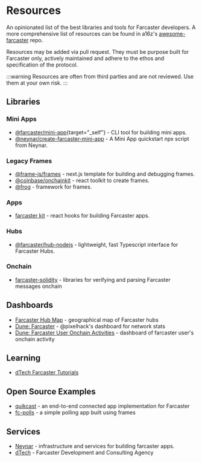 # Resources

An opinionated list of the best libraries and tools for Farcaster developers. A more comprehensive list of resources can be found in a16z's [awesome-farcaster](https://github.com/a16z/awesome-farcaster) repo.

Resources may be added via pull request. They must be purpose built for Farcaster only, actively maintained and adhere to the ethos and specification of the protocol.

:::warning
Resources are often from third parties and are not reviewed. Use them at your own risk.
:::

## Libraries

### Mini Apps

- [@farcaster/mini-app](https://miniapps.farcaster.xyz/docs/getting-started){target="\_self"} - CLI tool for building mini apps.
- [@neynar/create-farcaster-mini-app](https://www.npmjs.com/package/@neynar/create-farcaster-mini-app) - A Mini App quickstart npx script from Neynar.

### Legacy Frames

- [@frame-js/frames](https://framesjs.org/) - next.js template for building and debugging frames.
- [@coinbase/onchainkit](https://github.com/coinbase/onchainkit) - react toolkit to create frames.
- [@frog](https://frog.fm) - framework for frames.

### Apps

- [farcaster kit](https://www.farcasterkit.com/) - react hooks for building Farcaster apps.

### Hubs

- [@farcaster/hub-nodejs](https://www.npmjs.com/package/@farcaster/hub-nodejs) - lightweight, fast Typescript interface for Farcaster Hubs.

### Onchain

- [farcaster-solidity](https://github.com/pavlovdog/farcaster-solidity/) - libraries for verifying and parsing Farcaster messages onchain

## Dashboards

- [Farcaster Hub Map](https://farcaster.spindl.xyz/) - geographical map of Farcaster hubs
- [Dune: Farcaster](https://dune.com/pixelhack/farcaster) - @pixelhack's dashboard for network stats
- [Dune: Farcaster User Onchain Activities](https://dune.com/yesyes/farcaster-users-onchain-activities) - dashboard of farcaster user's onchain activity

## Learning

- [dTech Farcaster Tutorials](https://dtech.vision/farcaster)

## Open Source Examples

- [quikcast](https://github.com/farcasterxyz/quikcast) - an end-to-end connected app implementation for Farcaster
- [fc-polls](https://github.com/farcasterxyz/fc-polls) - a simple polling app built using frames

## Services

- [Neynar](https://neynar.com/) - infrastructure and services for building farcaster apps.
- [dTech](https://dtech.vision) - Farcaster Development and Consulting Agency
